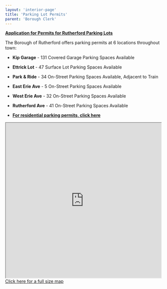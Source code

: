 ```yaml
---
layout: 'interior-page'
title: 'Parking Lot Permits'
parent: 'Borough Clerk'
---
```


[**Application for Permits for Rutherford Parking Lots**](https://storage.googleapis.com/static.rutherford-nj.com/borough-clerk/permits-licenses/PARKING%20(2).pdf) 

The Borough of Rutherford offers parking permits at 6 locations throughout town:

- **Kip Garage** - 131 Covered Garage Parking Spaces Available

- **Ettrick Lot** - 47 Surface Lot Parking Spaces Available

- **Park & Ride** - 34 On-Street Parking Spaces Available, Adjacent to Train

- **East Erie Ave** - 5 On-Street Parking Spaces Available

- **West Erie Ave** - 32 On-Street Parking Spaces Available

- **Rutherford Ave** - 41 On-Street Parking Spaces Available

- [**For residential parking permits, click here**](/departments/police/parking/)


<div class="float-end">
  <div><iframe src="https://www.google.com/maps/d/u/0/embed?mid=1WVoYuLhlgbG0-VHyTfldlrtBupQ3VNc&ehbc=2E312F" width="500" height="500"></iframe></div>
  <div><a href="https://www.google.com/maps/d/u/0/edit?mid=1WVoYuLhlgbG0-VHyTfldlrtBupQ3VNc&usp=sharing">Click here for a full size map</a></div>
</div>


